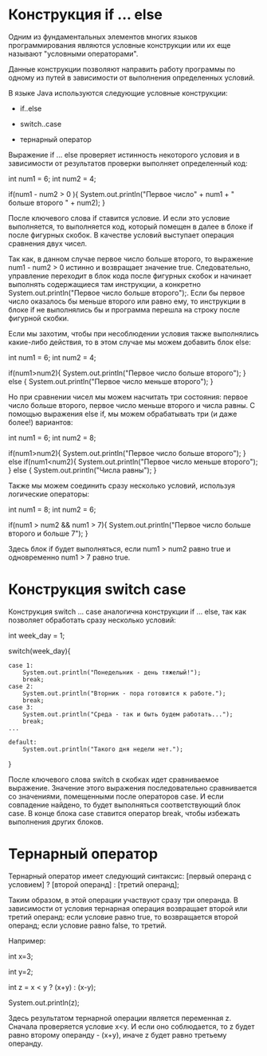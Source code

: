 # Конструкция if ... else

Одним из фундаментальных элементов многих языков программирования являются условные конструкции или
их еще называют "условными операторами".

Данные конструкции позволяют направить работу программы по одному из путей в зависимости от 
выполнения определенных условий.

В языке Java используются следующие условные конструкции:
* if..else 

* switch..case

* тернарный оператор

Выражение if ... else проверяет истинность некоторого условия и в зависимости от результатов проверки
выполняет определенный код:

int num1 = 6;
int num2 = 4;

if(num1 - num2 > 0 ){
System.out.println("Первое число" + num1 + " больше второго " + num2);
}

После ключевого слова if ставится условие. И если это условие выполняется, то выполняется код, 
который помещен в далее в блоке if после фигурных скобок. В качестве условий выступает операция 
сравнения двух чисел.

Так как, в данном случае первое число больше второго, то выражение num1 - num2 > 0 истинно и
возвращает значение true. Следовательно, управление переходит в блок кода после фигурных скобок 
и начинает выполнять содержащиеся там инструкции, а конкретно 
System.out.println("Первое число больше второго");. 
Если бы первое число оказалось бы меньше второго или равно ему, то инструкции в блоке if не выполнялись бы
и программа перешла на строку после фигурной скобки. 

Если мы захотим, чтобы при несоблюдении условия также выполнялись какие-либо действия, то
в этом случае мы можем добавить блок else:

int num1 = 6;
int num2 = 4;

if(num1>num2){
System.out.println("Первое число больше второго");
} else {
System.out.println("Первое число меньше второго");
}

Но при сравнении чисел мы можем насчитать три состояния: 
первое число больше второго, первое число меньше второго и числа равны.
С помощью выражения else if, мы можем обрабатывать три (и даже более!) вариантов:

int num1 = 6;
int num2 = 8;

if(num1>num2){
System.out.println("Первое число больше второго");
}
else if(num1<num2){
System.out.println("Первое число меньше второго");
} else {
System.out.println("Числа равны");
}

Также мы можем соединить сразу несколько условий, используя логические операторы:

int num1 = 8;
int num2 = 6;

if(num1 > num2 && num1 > 7){
System.out.println("Первое число больше второго и больше 7");
}

Здесь блок if будет выполняться, если num1 > num2 равно true и одновременно num1 > 7 равно true.

# Конструкция switch case

Конструкция switch ... case аналогична конструкции if ... else, так как позволяет обработать сразу 
несколько условий:

int week_day = 1;

switch(week_day){

    case 1: 
        System.out.println("Понедельник - день тяжелый!");
        break;
    case 2: 
        System.out.println("Вторник - пора готовится к работе.");
        break;
    case 3: 
        System.out.println("Среда - так и быть будем работать...");
        break;
    ...

    default:
        System.out.println("Такого дня недели нет.");
}

После ключевого слова switch в скобках идет сравниваемое выражение. Значение этого выражения 
последовательно сравнивается со значениями, помещенными после операторов сase. 
И если совпадение найдено, то будет выполняться соответствующий блок сase.
В конце блока сase ставится оператор break, чтобы избежать выполнения других блоков.

# Тернарный оператор

Тернарный оператор имеет следующий синтаксис: 
[первый операнд c условием] ? [второй операнд] : [третий операнд];

Таким образом, в этой операции участвуют сразу три операнда. 
В зависимости от условия тернарная операция возвращает второй или третий операнд: 
если условие равно true, то возвращается второй операнд; если условие равно false, то третий.

Например:

int x=3;

int y=2;

int z = x < y ? (x+y) : (x-y);

System.out.println(z);

Здесь результатом тернарной операции является переменная z. Сначала проверяется условие x<y.
И если оно соблюдается, то z будет равно второму операнду - (x+y), иначе z будет равно третьему операнду.



